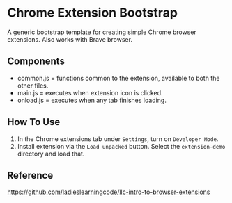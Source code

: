 # Chrome Extension Bootstrap

A generic bootstrap template for creating simple Chrome browser extensions. Also works with Brave browser.

## Components

- common.js = functions common to the extension, available to both the other files.
- main.js = executes when extension icon is clicked.
- onload.js = executes when any tab finishes loading.

## How To Use

1. In the Chrome extensions tab under `Settings`, turn on `Developer Mode`.
1. Install extension via the `Load unpacked` button. Select the `extension-demo` directory and load that.


## Reference

https://github.com/ladieslearningcode/llc-intro-to-browser-extensions
